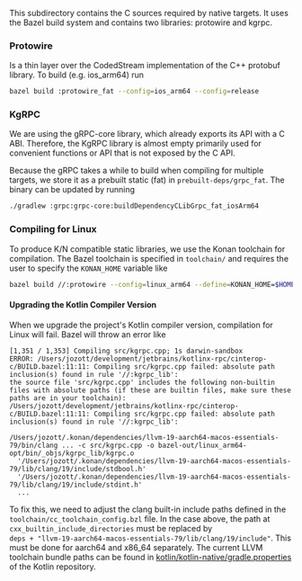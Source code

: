 This subdirectory contains the C sources required by native targets.
It uses the Bazel build system and contains two libraries: protowire and kgrpc.

### Protowire

Is a thin layer over the CodedStream implementation of the C++ protobuf library.
To build (e.g. ios_arm64) run

```bash
bazel build :protowire_fat --config=ios_arm64 --config=release
```

### KgRPC

We are using the gRPC-core library, which already exports its API with a C ABI.
Therefore, the KgRPC library is almost empty primarily used for convenient functions
or API that is not exposed by the C API.

Because the gRPC takes a while to build when compiling for multiple targets, we store
it as a prebuilt static (fat) in `prebuilt-deps/grpc_fat`.
The binary can be updated by running

```bash
./gradlew :grpc:grpc-core:buildDependencyCLibGrpc_fat_iosArm64
```

### Compiling for Linux

To produce K/N compatible static libraries, we use the Konan toolchain for compilation.
The Bazel toolchain is specified in `toolchain/` and requires the user to specify the
`KONAN_HOME` variable like

```bash
bazel build //:protowire --config=linux_arm64 --define=KONAN_HOME=$HOME/.konan/kotlin-native-prebuilt-macos-aarch64-2.2.10
```

#### Upgrading the Kotlin Compiler Version

When we upgrade the project's Kotlin compiler version, compilation for Linux will fail.
Bazel will throw an error like

```
[1,351 / 1,353] Compiling src/kgrpc.cpp; 1s darwin-sandbox
ERROR: /Users/jozott/development/jetbrains/kotlinx-rpc/cinterop-c/BUILD.bazel:11:11: Compiling src/kgrpc.cpp failed: absolute path inclusion(s) found in rule '//:kgrpc_lib':
the source file 'src/kgrpc.cpp' includes the following non-builtin files with absolute paths (if these are builtin files, make sure these paths are in your toolchain):
/Users/jozott/development/jetbrains/kotlinx-rpc/cinterop-c/BUILD.bazel:11:11: Compiling src/kgrpc.cpp failed: absolute path inclusion(s) found in rule '//:kgrpc_lib':

/Users/jozott/.konan/dependencies/llvm-19-aarch64-macos-essentials-79/bin/clang ... -c src/kgrpc.cpp -o bazel-out/linux_arm64-opt/bin/_objs/kgrpc_lib/kgrpc.o
  '/Users/jozott/.konan/dependencies/llvm-19-aarch64-macos-essentials-79/lib/clang/19/include/stdbool.h'
  '/Users/jozott/.konan/dependencies/llvm-19-aarch64-macos-essentials-79/lib/clang/19/include/stdint.h'
  ...
```

To fix this, we need to adjust the clang built-in include paths defined in the `toolchain/cc_toolchain_config.bzl` file.
In the case above, the path at `cxx_builtin_include_directories` must be replaced by   
`deps + "llvm-19-aarch64-macos-essentials-79/lib/clang/19/include"`.
This must be done for aarch64 and x86_64 separately.
The current LLVM toolchain bundle paths can be found in
[kotlin/kotlin-native/gradle.properties](https://github.com/JetBrains/kotlin/blob/master/kotlin-native/gradle.properties)
of the Kotlin repository.
